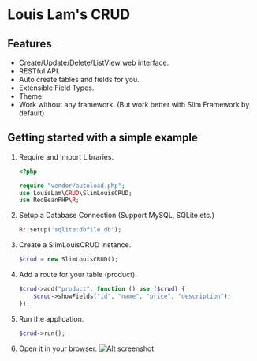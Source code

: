 # Louis Lam's CRUD

## Features
* Create/Update/Delete/ListView web interface.
* RESTful API.
* Auto create tables and fields for you.
* Extensible Field Types.
* Theme
* Work without any framework. (But work better with Slim Framework by default)

## Getting started with a simple example
1. Require and Import Libraries.
    ```php
    <?php
    
    require "vendor/autoload.php";
    use LouisLam\CRUD\SlimLouisCRUD;
    use RedBeanPHP\R;
    ```

1. Setup a Database Connection (Support MySQL, SQLite etc.)
    ```php
    R::setup('sqlite:dbfile.db');
    ```

1. Create a SlimLouisCRUD instance.
    ```php
    $crud = new SlimLouisCRUD();
    ```
1. Add a route for your table (product).
    ```php
    $crud->add("product", function () use ($crud) {
        $crud->showFields("id", "name", "price", "description");
    });
    ```
    
5. Run the application. 
    ```php
    $crud->run();
    ```
    
6. Open it in your browser.
    ![Alt screenshot](http://i.imgur.com/L7ZsPEX.png)
    
